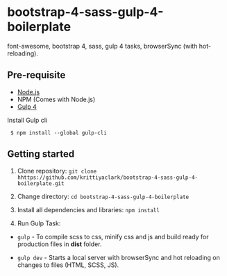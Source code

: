 # bootstrap-4-sass-gulp-4-boilerplate
font-awesome, bootstrap 4, sass, gulp 4 tasks, browserSync (with hot-reloading).

## Pre-requisite
- [Node.js](https://nodejs.org/en/download/ "Node Js")
-  NPM (Comes with Node.js)
- [Gulp 4](https://gulpjs.com/ "Gulp")

Install Gulp cli

     $ npm install --global gulp-cli
     

## Getting started

1. Clone repository:
`git clone hhttps://github.com/krittiyaclark/bootstrap-4-sass-gulp-4-boilerplate.git`

2. Change directory:
`cd bootstrap-4-sass-gulp-4-boilerplate`
    
3. Install all dependencies and libraries:
   `npm install`

4. Run Gulp Task:
  - `gulp`      - To compile scss to css, minify css and js and build ready for production files in **dist** folder.

  - `gulp dev`  - Starts a local server with browserSync and hot reloading on changes to files (HTML, SCSS, JS).
   

